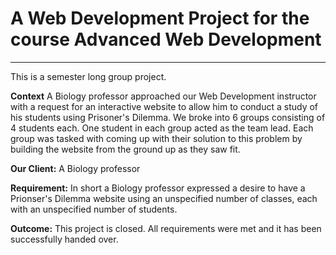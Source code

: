 # A Web Development Project for the course Advanced Web Development
<hr/>

This is a semester long group project.

<b>Context</b> A Biology professor approached our Web Development instructor with a request for an interactive website to allow him to conduct a study of his students using Prisoner's Dilemma. We broke into 6 groups consisting of 4 students each. One student in each group acted as the team lead. Each group was tasked with coming up with their solution to this problem by building the website from the ground up as they saw fit.

<b>Our Client:</b> A Biology professor

<b>Requirement:</b> In short a Biology professor expressed a desire to have a Prionser's Dilemma website using an unspecified number of classes, each with an unspecified number of students.

<b>Outcome:</b>
This project is closed. All requirements were met and it has been successfully handed over.
